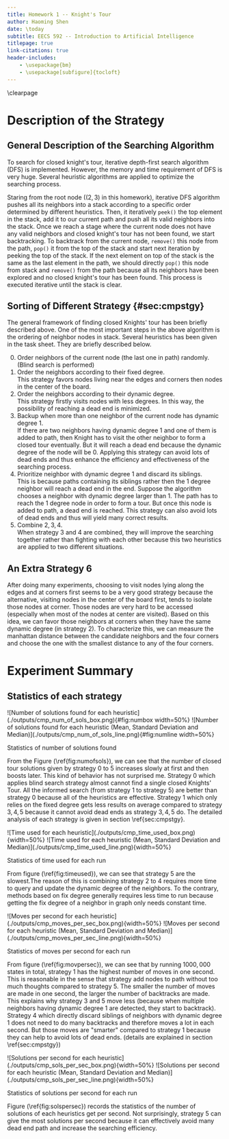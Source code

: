 ```yaml
---
title: Homework 1 -- Knight's Tour
author: Haoming Shen
date: \today
subtitle: EECS 592 -- Introduction to Artificial Intelligence
titlepage: true
link-citations: true
header-includes:
	- \usepackage{bm}
    - \usepackage[subfigure]{tocloft}
---
```


\clearpage

# Description of the Strategy 

## General Description of the Searching Algorithm

To search for closed knight's tour, iterative depth-first search algorithm 
(DFS) is implemented. However, the memory and time requirement of DFS is very 
huge. Several heuristic algorithms are applied to optimize the searching 
process.

Staring from the root node ($(2,3)$ in this homework), iterative DFS algorithm 
pushes all its neighbors into a stack according to a specific order determined 
by different heuristics. Then, it iteratively `peek()` the top element in the 
stack, add it to our current path and push all its valid neighbors into the 
stack. Once we reach a stage where the current node does not have any valid 
neighbors and closed knight's tour has not been found, we start backtracking. 
To backtrack from the current node, `remove()` this node from the path, `pop()` 
it from the top of the stack and start next iteration by peeking the top of the 
stack. If the next element on top of the stack is the same as the last element 
in the path, we should directly `pop()` this node from stack and `remove()` 
from the path because all its neighbors have been explored and no closed 
knight's tour has been found. This process is executed iterative until the 
stack is clear.

## Sorting of Different Strategy {#sec:cmpstgy}

The general framework of finding closed Knights' tour has been briefly 
described above. One of the most important steps in the above algorithm is the 
ordering of neighbor nodes in stack. Several heuristics has been given in the 
task sheet. They are briefly described below. 

0. Order neighbors of the current node (the last one in path) randomly. (Blind 
   search is performed)
1. Order the neighbors according to their fixed degree. \
   This strategy favors nodes living near the edges and corners then nodes in 
   the center of the board.
2. Order the neighbors according to their dynamic degree. \
   This strategy firstly visits nodes with less degrees. In this way, the 
   possibility of reaching a dead end is minimized. 
3. Backup when more than one neighbor of the current node has dynamic degree 
   $1$. \
   If there are two neighbors having dynamic degree $1$ and one of them is 
   added to path, then Knight has to visit the other neighbor to form a closed 
   tour eventually. But it will reach a dead end because the dynamic degree of 
   the node will be $0$. Applying this strategy can avoid lots of dead ends and 
   thus enhance the efficiency and effectiveness of the searching process.
4. Prioritize neighbor with dynamic degree $1$ and discard its siblings. \
   This is because paths containing its siblings rather then the $1$ degree 
   neighbor will reach a dead end in the end. Suppose the algorithm chooses a 
   neighbor with dynamic degree larger than $1$. The path has to reach the $1$ 
   degree node in order to form a tour. But once this node is added to path, a 
   dead end is reached. This strategy can also avoid lots of dead ends and thus 
   will yield many correct results. 
5. Combine $2,3,4$. \
   When strategy $3$ and $4$ are combined, they will improve the searching 
   together rather than fighting with each other because this two heuristics 
   are applied to two different situations.

## An Extra Strategy 6

After doing many experiments, choosing to visit nodes lying along the edges and 
at corners first seems to be a very good strategy because the alternative, 
visiting nodes in the center of the board first, tends to isolate those nodes 
at corner. Those nodes are very hard to be accessed (especially when most of 
the nodes at center are visited). Based on this idea, we can favor those 
neighbors at corners when they have the same dynamic degree (in strategy $2$). 
To characterize this, we can measure the manhattan distance between the 
candidate neighbors and the four corners and choose the one with the smallest 
distance to any of the four corners.

# Experiment Summary

## Statistics of each strategy

<!--
![Number of solutions found for each 
heuristic](./outputs/cmp_num_of_sols_box.png){#fig:numbox width=80%}

![Number of solutions found for each heuristic (Mean, Standard Deviation and 
Median)](./outputs/cmp_num_of_sols_line.png){#fig:numline width=80%}

\clearpage

![Time used for each heuristic](./outputs/cmp_time_used_box.png){width=80%}

![Time used for each heuristic (Mean, Standard Deviation and 
Median)](./outputs/cmp_time_used_line.png){width=80%}

\clearpage

![Moves per second for each 
heuristic](./outputs/cmp_moves_per_sec_box.png){width=80%}

![Moves per second for each heuristic (Mean, Standard Deviation and 
Median)](./outputs/cmp_moves_per_sec_line.png){width=80%}

\clearpage

![Solutions per second for each 
heuristic](./outputs/cmp_sols_per_sec_box.png){width=80%}

![Solutions per second for each heuristic (Mean, Standard Deviation and 
Median)](./outputs/cmp_sols_per_sec_line.png){width=80%}
-->

<div id="fig:numofsols">
![Number of solutions found for each 
heuristic](./outputs/cmp_num_of_sols_box.png){#fig:numbox width=50%}
![Number of solutions found for each heuristic (Mean, Standard Deviation and 
Median)](./outputs/cmp_num_of_sols_line.png){#fig:numline width=50%}

Statistics of number of solutions found
</div>

From the Figure (\ref{fig:numofsols}), we can see that the number of closed 
tour solutions given by strategy $0$ to $5$ increases slowly at first and then 
boosts later. This kind of behavior has not surprised me. Strategy $0$ which 
applies blind search strategy almost cannot find a single closed Knights' Tour. 
All the informed search (from strategy $1$ to strategy $5$) are better than 
strategy $0$ because all of the heuristics are effective. Strategy $1$ which 
only relies on the fixed degree gets less results on average compared to 
strategy $3,4,5$ because it cannot avoid dead ends as strategy $3,4,5$ do. The 
detailed analysis of each strategy is given in section \ref{sec:cmpstgy}. 

<div id="fig:timeused">
![Time used for each heuristic](./outputs/cmp_time_used_box.png){width=50%}
![Time used for each heuristic (Mean, Standard Deviation and 
Median)](./outputs/cmp_time_used_line.png){width=50%}

Statistics of time used for each run
</div>

From figure (\ref{fig:timeused}), we can see that strategy $5$ are the 
slowest.The reason of this is combining strategy $2$ to $4$ requires more time 
to query and update the dynamic degree of the neighbors. To the contrary, 
methods based on fix degree generally requires less time to run because getting 
the fix degree of a neighbor in graph only needs constant time.

<div id="fig:movpersec">
![Moves per second for each 
heuristic](./outputs/cmp_moves_per_sec_box.png){width=50%}
![Moves per second for each heuristic (Mean, Standard Deviation and 
Median)](./outputs/cmp_moves_per_sec_line.png){width=50%}

Statistics of moves per second for each run
</div>

From figure (\ref{fig:movpersec}), we can see that by running $1000,000$ states 
in total, strategy $1$ has the highest number of moves in one second. This is 
reasonable in the sense that strategy add nodes to path without too much 
thoughts compared to strategy $5$. The smaller the number of moves are made in 
one second, the larger the number of backtracks are made. This explains why 
strategy $3$ and $5$ move less (because when multiple neighbors having dynamic 
degree $1$ are detected, they start to backtrack). Strategy $4$ which 
directly discard siblings of neighbors with dynamic degree $1$ does not need to 
do many backtracks and therefore moves a lot in each second. But those moves 
are "smarter" compared to strategy $1$ because they can help to avoid lots of 
dead ends. (details are explained in section \ref{sec:cmpstgy})

<div id="fig:solspersec">
![Solutions per second for each 
heuristic](./outputs/cmp_sols_per_sec_box.png){width=50%}
![Solutions per second for each heuristic (Mean, Standard Deviation and 
Median)](./outputs/cmp_sols_per_sec_line.png){width=50%}

Statistics of solutions per second for each run
</div>

Figure (\ref{fig:solspersec}) records the statistics of the number of solutions 
of each heuristics get per second. Not surprisingly, strategy $5$ can give the 
most solutions per second because it can effectively avoid many dead end path 
and increase the searching efficiency. 
